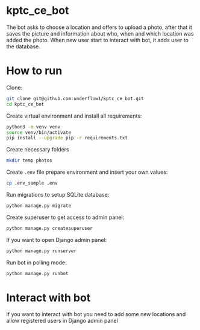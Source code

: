 # kptc_ce_bot
The bot asks to choose a location and offers to upload a photo, after that it saves the picture and information about who, when and which location was added the photo.
When new user start to interact with bot, it adds user to the database.
# How to run
Clone:
``` bash
git clone git@github.com:underflow1/kptc_ce_bot.git
cd kptc_ce_bot
```
Create virtual environment and install all requirements:
``` bash
python3 -m venv venv
source venv/bin/activate
pip install --upgrade pip -r requirements.txt
```
Create necessary folders
``` bash
mkdir temp photos
```
Create `.env` file prepare environment and insert your own values:
``` bash 
cp .env_sample .env
```
Run migrations to setup SQLite database:
``` bash
python manage.py migrate
```
Create superuser to get access to admin panel:
``` bash
python manage.py createsuperuser
```
If you want to open Django admin panel:
``` bash
python manage.py runserver
```
Run bot in polling mode:
``` bash
python manage.py runbot
```
# Interact with bot
If you want to interact with bot you need to add some new locations and allow registered users in Django admin panel